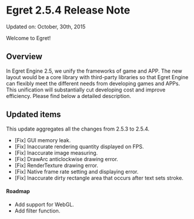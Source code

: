 Egret 2.5.4 Release Note
===============================


Updated on: October, 30th, 2015


Welcome to Egret!

## Overview

In Egret Engine 2.5, we unify the frameworks of game and APP. The new layout would be a core library with third-party libraries so that Egret Engine can flexibly meet the different needs from developing games and APPs. This unification will substantially cut developing cost and improve efficiency. Please find below a detailed description.

## Updated items

This update aggregates all the changes from 2.5.3 to 2.5.4.


* [Fix] GUI memory leak.
* [Fix] Inaccurate rendering quantity displayed on FPS.
* [Fix] Inaccurate image measuring.
* [Fix] DrawArc anticlockwise drawing error.
* [Fix] RenderTexture drawing error.
* [Fix] Native frame rate setting and displaying error.
* [Fix] Inaccurate dirty rectangle area that occurs after text sets stroke.



#### Roadmap
* Add support for WebGL.
* Add filter function.